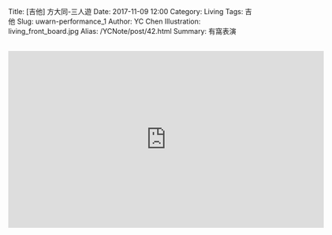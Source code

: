 Title: [吉他] 方大同-三人遊
Date: 2017-11-09 12:00
Category: Living
Tags: 吉他
Slug: uwarn-performance_1
Author: YC Chen
Illustration: living_front_board.jpg
Alias: /YCNote/post/42.html
Summary: 有窩表演

<br/>

<div class="video-container">
    <iframe src="https://www.youtube.com/embed/8lwc81a9mAo" width="640" height="360" frameborder="0" webkitallowfullscreen="" mozallowfullscreen="" allowfullscreen=""></iframe>
</div>

<br/>